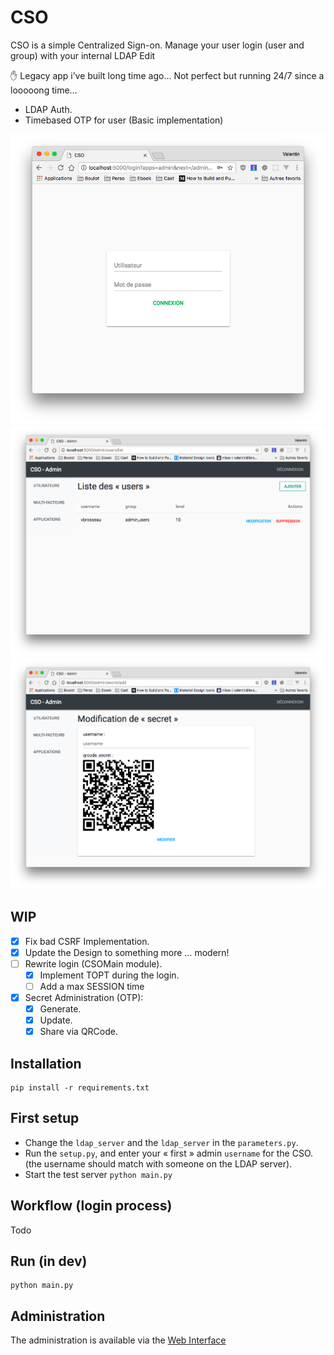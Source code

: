 # CSO

CSO is a simple Centralized Sign-on. Manage your user login (user and group) with your internal LDAP Edit

✋ Legacy app i’ve built long time ago… Not perfect but running 24/7 since a looooong time…

- LDAP Auth.
- Timebased OTP for user (Basic implementation)

![Login example](./static/images/home.png)
![User example](./static/images/users.png)
![Secret example](./static/images/secret.png)

## WIP

- [X] Fix bad CSRF Implementation.
- [X] Update the Design to something more … modern!
- [ ] Rewrite login (CSOMain module).
  - [X] Implement TOPT during the login.
  - [ ] Add a max SESSION time
- [X] Secret Administration (OTP):
  - [X] Generate.
  - [X] Update.
  - [X] Share via QRCode.

## Installation

```shell
pip install -r requirements.txt
```

## First setup

- Change the ```ldap_server``` and the ```ldap_server``` in the ```parameters.py```.
- Run the ```setup.py```, and enter your « first » admin ```username``` for the CSO. (the username should match with someone on the LDAP server).
- Start the test server ```python main.py```

## Workflow (login process)

Todo

## Run (in dev)

```shell
python main.py
```

## Administration

The administration is available via the [Web Interface](http://localhost:5000/admin)